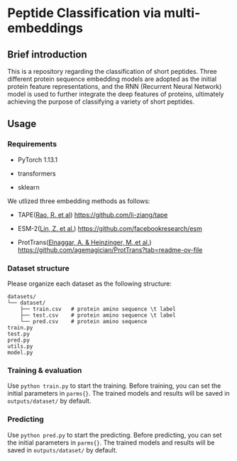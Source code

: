 

# Peptide Classification via multi-embeddings

## Brief introduction

This is a repository regarding the classification of short peptides. Three different protein sequence embedding models are adopted as the initial protein feature representations, and the RNN (Recurrent Neural Network) model is used to further integrate the deep features of proteins, ultimately achieving the purpose of classifying a variety of short peptides.


## Usage

### Requirements
* PyTorch 1.13.1

* transformers

* sklearn

We utlized three embedding methods as follows:

* TAPE([Rao, R. et al](https://arxiv.org/abs/1906.08230))  https://github.com/li-ziang/tape

* ESM-2([Lin, Z. et al.](https://www.science.org/doi/abs/10.1126/science.ade2574))   https://github.com/facebookresearch/esm

* ProtTrans([Elnaggar, A. & Heinzinger, M.,et al.](https://ieeexplore.ieee.org/document/9477085/))   https://github.com/agemagician/ProtTrans?tab=readme-ov-file

### Dataset structure

Please organize each dataset as the following structure:

```
datasets/
└── dataset/
    ├── train.csv   # protein amino sequence \t label
    ├── test.csv    # protein amino sequence \t label
    └── pred.csv    # protein amino sequence
train.py
test.py
pred.py
utils.py
model.py
```

### Training & evaluation

Use `python train.py` to start the training. Before training, you can set the initial parameters in `parms{}`. The trained models and results will be saved in `outputs/dataset/` by default.

### Predicting

Use `python pred.py` to start the predicting. Before predicting, you can set the initial parameters in `parms{}`. The trained models and results will be saved in `outputs/dataset/` by default.

